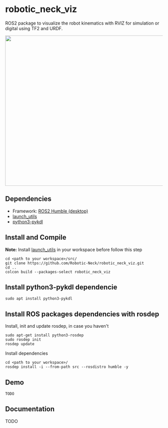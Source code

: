 # robotic_neck_viz
ROS2 package to visualize the robot kinematics with RVIZ for simulation or digital using TF2 and URDF.

<p align="center">
  <img width="640" height="480" src="neck_mec_sim.png">
</p>

## Dependencies
* Framework: [ROS2 Humble (desktop)](https://docs.ros.org/en/humble/Installation/Ubuntu-Install-Debians.html)
* [launch_utils](https://github.com/MonkyDCristian/launch_utils)
* [python3-pykdl](https://packages.ubuntu.com/focal/python3-pykdl)

## Install and Compile
**Note:** Install [launch_utils](https://github.com/MonkyDCristian/launch_utils) in your workspace before follow this step
```
cd <path to your workspace>/src/
git clone https://github.com/Robotic-Neck/robotic_neck_viz.git
cd ..
colcon build --packages-select robotic_neck_viz
```

## Install python3-pykdl dependencie
```
sudo apt install python3-pykdl
```

## Install ROS packages dependencies with rosdep
Install, init and update rosdep, in case you haven't
```
sudo apt-get install python3-rosdep
sudo rosdep init
rosdep update
```
Install dependencies  
```
cd <path to your workspace>/
rosdep install -i --from-path src --rosdistro humble -y
```

## Demo
```
TODO
```

## Documentation
TODO
